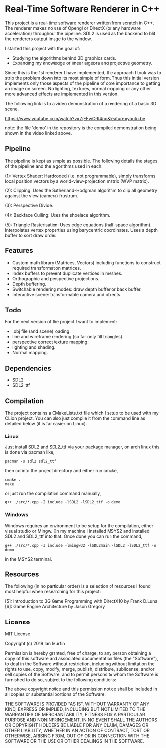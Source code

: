 
# Real-Time Software Renderer in C++

This project is a real-time software renderer written from scratch in C++. The 
renderer makes no use of Opengl or DirectX (or any hardware acceleration) 
throughout the pipeline. SDL2 is used as the backend to blit the renderers 
output image to the window.

I started this project with the goal of:

- Studying the algorithms behind 3D graphics cards.
- Expanding my knowledge of linear algebra and projective geometry.

Since this is the 1st renderer I have implemented, the approach I took was to 
strip the problem down into its most simple of form. Thus this initial version 
implements only those aspects of the pipeline of core importance to getting an 
image on screen. No lighting, textures, normal mapping or any other more 
advanced effects are implemented in this version.

The following link is to a video demonstration of a rendering of a basic 3D 
scene.

https://www.youtube.com/watch?v=ZjEFwCRI4no&feature=youtu.be

note: the file 'demo' in the repository is the compiled demonstration being 
shown in the video linked above.

## Pipeline

The pipeline is kept as simple as possible. The following details the stages of
the pipeline and the algorithms used in each.

(1): Vertex Shader: Hardcoded (i.e. not programmable), simply transforms local 
  position vectors by a world-view-projection matrix (WVP matrix).

(2): Clipping: Uses the Sutherland-Hodgman algorithm to clip all geometry 
  against the view (camera) frustrum.

(3): Perspective Divide.

(4): Backface Culling: Uses the shoelace algorithm.

(5): Triangle Rasterisation: Uses edge equations (half-space algorithm). 
  Interpolates vertex properties using barycentric coordinates. Uses a depth
  buffer to sort draw order.

## Features

- Custom math library (Matrices, Vectors) including functions to construct 
  required transformation matrices.
- Index buffers to prevent duplicate vertices in meshes.
- Orthographic and perspective projections.
- Depth buffering.
- Switchable rendering modes: draw depth buffer or back buffer.
- Interactive scene: transformable camera and objects.

## Todo

For the next version of the project I want to implement:

- .obj file (and scene) loading.
- line and wireframe rendering (so far only fill triangles).
- perspective correct texture mapping.
- lighting and shading.
- Normal mapping.

## Dependencies

- SDL2
- SDL2_ttf

## Compilation

The project contains a CMakeLists.txt file which I setup to be used with my CLion project.
You can also just compile it from the command line as detailed below (it is far easier on Linux).

### Linux

Just install SDL2 and SDL2_ttf via your package manager, on arch linux this is done 
via pacman like,

```shell
pacman -s sdl2 sdl2_ttf
```

then cd into the project directory and either run cmake,

```shell
cmake .
make
```

or just run the compilation command manually,

```shell
g++ ./src/*.cpp -I include -lSDL2 -lSDL2_ttf -o demo
```

### Windows

Windows requires an environment to be setup for the compilation, either visual studio 
or Mingw. On my machine I installed MSYS2 and installed SDL2 and SDL2_ttf into that. Once
done you can run the command,

```shell
g++ ./src/*.cpp -I include -lmingw32 -lSDL2main -lSDL2 -lSDL2_ttf -o demo
```

in the MSYS2 terminal.

## Resources

The following (in no particular order) is a selection of resources I found most 
helpful when researching for this project:

[1]: http://www.cs.bath.ac.uk/~pjw/NOTES/75-ACG/ch6-projective.pdf
[2]: https://www.uni-obuda.hu/journal/Mileff_Nehez_Dudra_63.pdf
[3]: http://citeseerx.ist.psu.edu/viewdoc/download?doi=10.1.1.162.1859&rep=rep1&type=pdf
[4]: http://www.cs.gettysburg.edu/~ilinkin/courses/Fall-2014/cs373/handouts/papers/sh-rpc-74.pdf
[5]: Introduction to 3G Game Programming with DirectX10 by Frank D.Luna
[6]: Game Engine Architecture by Jason Gregory

## License

MIT License

Copyright (c) 2019 Ian Murfin

Permission is hereby granted, free of charge, to any person obtaining a copy
of this software and associated documentation files (the "Software"), to deal
in the Software without restriction, including without limitation the rights
to use, copy, modify, merge, publish, distribute, sublicense, and/or sell
copies of the Software, and to permit persons to whom the Software is
furnished to do so, subject to the following conditions:

The above copyright notice and this permission notice shall be included in all
copies or substantial portions of the Software.

THE SOFTWARE IS PROVIDED "AS IS", WITHOUT WARRANTY OF ANY KIND, EXPRESS OR
IMPLIED, INCLUDING BUT NOT LIMITED TO THE WARRANTIES OF MERCHANTABILITY,
FITNESS FOR A PARTICULAR PURPOSE AND NONINFRINGEMENT. IN NO EVENT SHALL THE
AUTHORS OR COPYRIGHT HOLDERS BE LIABLE FOR ANY CLAIM, DAMAGES OR OTHER
LIABILITY, WHETHER IN AN ACTION OF CONTRACT, TORT OR OTHERWISE, ARISING FROM,
OUT OF OR IN CONNECTION WITH THE SOFTWARE OR THE USE OR OTHER DEALINGS IN THE
SOFTWARE.
